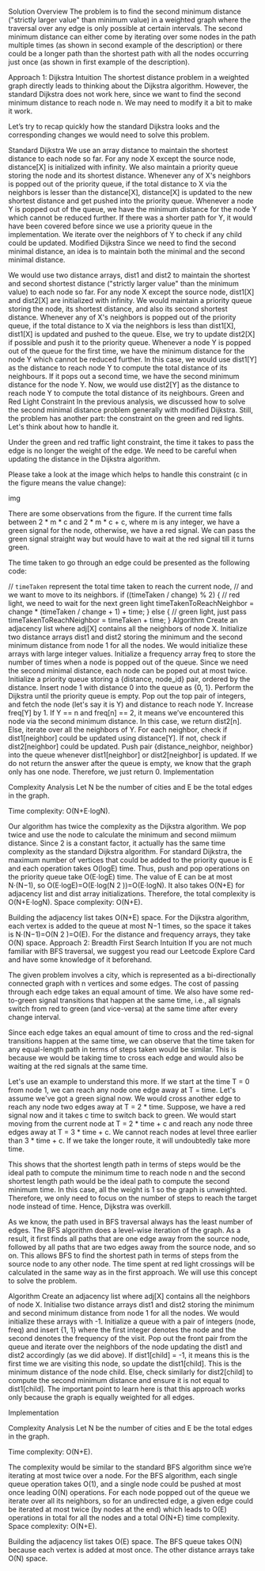 Solution
Overview
The problem is to find the second minimum distance ("strictly larger value" than minimum value) in a weighted graph where the traversal over any edge is only possible at certain intervals. The second minimum distance can either come by iterating over some nodes in the path multiple times (as shown in second example of the description) or there could be a longer path than the shortest path with all the nodes occurring just once (as shown in first example of the description).

Approach 1: Dijkstra
Intuition
The shortest distance problem in a weighted graph directly leads to thinking about the Dijkstra algorithm. However, the standard Dijkstra does not work here, since we want to find the second minimum distance to reach node n. We may need to modify it a bit to make it work.

Let’s try to recap quickly how the standard Dijkstra looks and the corresponding changes we would need to solve this problem.

Standard Dijkstra
We use an array distance to maintain the shortest distance to each node so far. For any node X except the source node, distance[X] is initialized with infinity. We also maintain a priority queue storing the node and its shortest distance. Whenever any of X's neighbors is popped out of the priority queue, if the total distance to X via the neighbors is lesser than the distance[X], distance[X] is updated to the new shortest distance and get pushed into the priority queue.
Whenever a node Y is popped out of the queue, we have the minimum distance for the node Y which cannot be reduced further. If there was a shorter path for Y, it would have been covered before since we use a priority queue in the implementation. We iterate over the neighbors of Y to check if any child could be updated.
Modified Dijkstra
Since we need to find the second minimal distance, an idea is to maintain both the minimal and the second minimal distance.

We would use two distance arrays, dist1 and dist2 to maintain the shortest and second shortest distance ("strictly larger value" than the minimum value) to each node so far. For any node X except the source node, dist1[X] and dist2[X] are initialized with infinity. We would maintain a priority queue storing the node, its shortest distance, and also its second shortest distance. Whenever any of X's neighbors is popped out of the priority queue, if the total distance to X via the neighbors is less than dist1[X], dist1[X] is updated and pushed to the queue. Else, we try to update dist2[X] if possible and push it to the priority queue.
Whenever a node Y is popped out of the queue for the first time, we have the minimum distance for the node Y which cannot be reduced further. In this case, we would use dist1[Y] as the distance to reach node Y to compute the total distance of its neighbours. If it pops out a second time, we have the second minimum distance for the node Y. Now, we would use dist2[Y] as the distance to reach node Y to compute the total distance of its neighbours.
Green and Red Light Constraint
In the previous analysis, we discussed how to solve the second minimal distance problem generally with modified Dijkstra. Still, the problem has another part: the constraint on the green and red lights. Let's think about how to handle it.

Under the green and red traffic light constraint, the time it takes to pass the edge is no longer the weight of the edge. We need to be careful when updating the distance in the Dijkstra algorithm.

Please take a look at the image which helps to handle this constraint (c in the figure means the value change):

img

There are some observations from the figure. If the current time falls between 2 * m * c and 2 * m * c + c, where m is any integer, we have a green signal for the node, otherwise, we have a red signal. We can pass the green signal straight way but would have to wait at the red signal till it turns green.

The time taken to go through an edge could be presented as the following code:

// `timeTaken` represent the total time taken to reach the current node,
// and we want to move to its neighbors.
if ((timeTaken / change) % 2) {
// red light, we need to wait for the next green light
timeTakenToReachNeighbor = change * (timeTaken / change + 1) + time;
} else {
// green light, just pass
timeTakenToReachNeighbor = timeTaken + time;
}
Algorithm
Create an adjacency list where adj[X] contains all the neighbors of node X.
Initialize two distance arrays dist1 and dist2 storing the minimum and the second minimum distance from node 1 for all the nodes. We would initialize these arrays with large integer values.
Initialize a frequency array freq to store the number of times when a node is popped out of the queue. Since we need the second minimal distance, each node can be poped out at most twice.
Initialize a priority queue storing a {distance, node_id} pair, ordered by the distance. Insert node 1 with distance 0 into the queue as {0, 1}.
Perform the Dijkstra until the priority queue is empty.
Pop out the top pair of integers, and fetch the node (let's say it is Y) and distance to reach node Y.
Increase freq[Y] by 1.
If Y == n and freq[n] == 2, it means we’ve encountered this node via the second minimum distance. In this case, we return dist2[n].
Else, iterate over all the neighbors of Y.
For each neighbor, check if dist1[neighbor] could be updated using distance[Y]. If not, check if dist2[neighbor] could be updated.
Push pair {distance_neighbor, neighbor} into the queue whenever dist1[neighbor] or dist2[neighbor] is updated.
If we do not return the answer after the queue is empty, we know that the graph only has one node. Therefore, we just return 0.
Implementation

Complexity Analysis
Let N be the number of cities and E be the total edges in the graph.

Time complexity: O(N+E⋅logN).

Our algorithm has twice the complexity as the Dijkstra algorithm. We pop twice and use the node to calculate the minimum and second miimum distance. Since 2 is a constant factor, it actually has the same time complexity as the standard Dijkstra algorithm.
For standard Dijkstra, the maximum number of vertices that could be added to the priority queue is E and each operation takes O(logE) time. Thus, push and pop operations on the priority queue take O(E⋅logE) time. The value of E can be at most N⋅(N−1), so O(E⋅logE)=O(E⋅log(N
2
))=O(E⋅logN). It also takes O(N+E) for adjacency list and dist array initializations. Therefore, the total complexity is O(N+E⋅logN).
Space complexity: O(N+E).

Building the adjacency list takes O(N+E) space. For the Dijkstra algorithm, each vertex is added to the queue at most N−1 times, so the space it takes is N⋅(N−1)=O(N
2
)=O(E). For the distance and frequency arrays, they take O(N) space.
Approach 2: Breadth First Search
Intuition
If you are not much familiar with BFS traversal, we suggest you read our Leetcode Explore Card and have some knowledge of it beforehand.

The given problem involves a city, which is represented as a bi-directionally connected graph with n vertices and some edges. The cost of passing through each edge takes an equal amount of time. We also have some red-to-green signal transitions that happen at the same time, i.e., all signals switch from red to green (and vice-versa) at the same time after every change interval.

Since each edge takes an equal amount of time to cross and the red-signal transitions happen at the same time, we can observe that the time taken for any equal-length path in terms of steps taken would be similar. This is because we would be taking time to cross each edge and would also be waiting at the red signals at the same time.

Let's use an example to understand this more. If we start at the time T = 0 from node 1, we can reach any node one edge away at T = time. Let's assume we've got a green signal now. We would cross another edge to reach any node two edges away at T = 2 * time. Suppose, we have a red signal now and it takes c time to switch back to green. We would start moving from the current node at T = 2 * time + c and reach any node three edges away at T = 3 * time + c. We cannot reach nodes at level three earlier than 3 * time + c. If we take the longer route, it will undoubtedly take more time.

This shows that the shortest length path in terms of steps would be the ideal path to compute the minimum time to reach node n and the second shortest length path would be the ideal path to compute the second minimum time. In this case, all the weight is 1 so the graph is unweighted. Therefore, we only need to focus on the number of steps to reach the target node instead of time. Hence, Dijkstra was overkill.

As we know, the path used in BFS traversal always has the least number of edges. The BFS algorithm does a level-wise iteration of the graph. As a result, it first finds all paths that are one edge away from the source node, followed by all paths that are two edges away from the source node, and so on. This allows BFS to find the shortest path in terms of steps from the source node to any other node. The time spent at red light crossings will be calculated in the same way as in the first approach. We will use this concept to solve the problem.

Algorithm
Create an adjacency list where adj[X] contains all the neighbors of node X.
Initialise two distance arrays dist1 and dist2 storing the minimum and second minimum distance from node 1 for all the nodes. We would initialize these arrays with -1.
Initialize a queue with a pair of integers (node, freq) and insert {1, 1} where the first integer denotes the node and the second denotes the frequency of the visit.
Pop out the front pair from the queue and iterate over the neighbors of the node updating the dist1 and dist2 accordingly (as we did above).
If dist1[child] = -1, it means this is the first time we are visiting this node, so update the dist1[child]. This is the minimum distance of the node child. Else, check similarly for dist2[child] to compute the second minimum distance and ensure it is not equal to dist1[child].
The important point to learn here is that this approach works only because the graph is equally weighted for all edges.

Implementation

Complexity Analysis
Let N be the number of cities and E be the total edges in the graph.

Time complexity: O(N+E).

The complexity would be similar to the standard BFS algorithm since we’re iterating at most twice over a node.
For the BFS algorithm, each single queue operation takes O(1), and a single node could be pushed at most once leading O(N) operations. For each node popped out of the queue we iterate over all its neighbors, so for an undirected edge, a given edge could be iterated at most twice (by nodes at the end) which leads to O(E) operations in total for all the nodes and a total O(N+E) time complexity.
Space complexity: O(N+E).

Building the adjacency list takes O(E) space. The BFS queue takes O(N) because each vertex is added at most once. The other distance arrays take O(N) space.